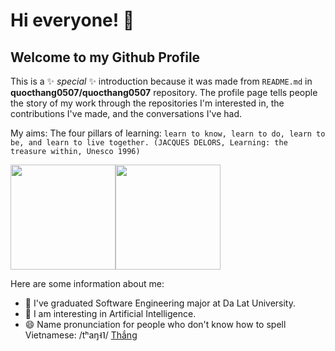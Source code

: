 # Hi everyone! 👋
## Welcome to my Github Profile

This is a ✨ _special_ ✨ introduction because it was made from `README.md` in **quocthang0507/quocthang0507** repository. The profile page tells people the story of my work through the repositories I'm interested in, the contributions I've made, and the conversations I've had.

My aims: The four pillars of learning: `learn to know, learn to do, learn to be, and learn to live together. (JACQUES DELORS, Learning: the treasure within, Unesco 1996)`

<img src="https://github-readme-stats.vercel.app/api?username=quocthang0507&show_icons=true&theme=vue" style="height:168px"><img src="https://github-readme-stats.vercel.app/api/top-langs/?username=quocthang0507&layout=compact&theme=vue" style="height:168px">

Here are some information about me:

- 🌱 I've graduated Software Engineering major at Da Lat University.
- 👯 I am interesting in Artificial Intelligence.
- 😄 Name pronunciation for people who don't know how to spell Vietnamese: /tʰaŋ˧˥/ [Thắng](https://vi.wiktionary.org/wiki/th%E1%BA%AFng#Ti%E1%BA%BFng_Vi%E1%BB%87t)
